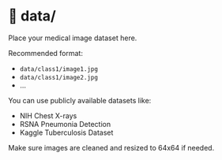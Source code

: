 # 📁 data/

Place your medical image dataset here.

Recommended format:
- `data/class1/image1.jpg`
- `data/class1/image2.jpg`
- ...

You can use publicly available datasets like:
- NIH Chest X-rays
- RSNA Pneumonia Detection
- Kaggle Tuberculosis Dataset

Make sure images are cleaned and resized to 64x64 if needed.
